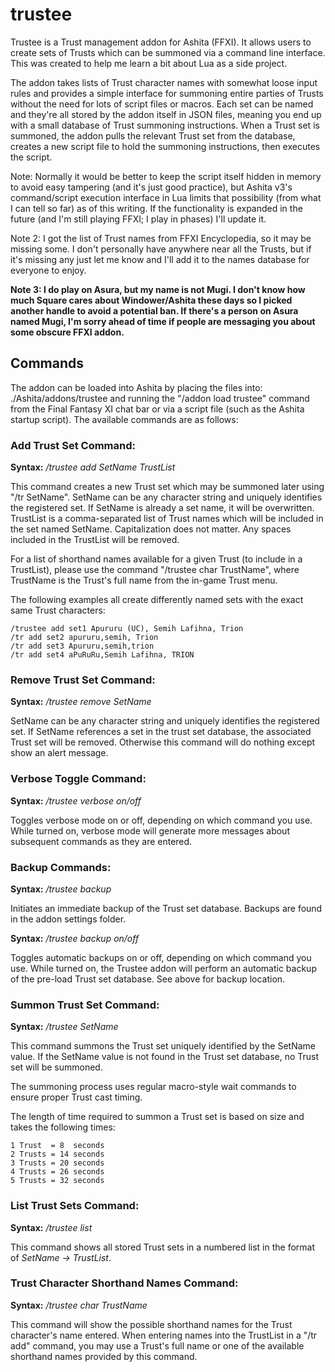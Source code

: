 # trustee
Trustee is a Trust management addon for Ashita (FFXI). It allows users to create sets of Trusts which can be summoned via a command line interface. This was created to help me learn a bit about Lua as a side project.

The addon takes lists of Trust character names with somewhat loose input rules and provides a simple interface for summoning entire parties of Trusts without the need for lots of script files or macros. Each set can be named and they're all stored by the addon itself in JSON files, meaning you end up with a small database of Trust summoning instructions. When a Trust set is summoned, the addon pulls the relevant Trust set from the database, creates a new script file to hold the summoning instructions, then executes the script. 

Note: Normally it would be better to keep the script itself hidden in memory to avoid easy tampering (and it's just good practice), but Ashita v3's command/script execution interface in Lua limits that possibility (from what I can tell so far) as of this writing. If the functionality is expanded in the future (and I'm still playing FFXI; I play in phases) I'll update it.

Note 2: I got the list of Trust names from FFXI Encyclopedia, so it may be missing some. I don't personally have anywhere near all the Trusts, but if it's missing any just let me know and I'll add it to the names database for everyone to enjoy.

**Note 3: I do play on Asura, but my name is not Mugi. I don't know how much Square cares about Windower/Ashita these days so I picked another handle to avoid a potential ban. If there's a person on Asura named Mugi, I'm sorry ahead of time if people are messaging you about some obscure FFXI addon.**

## Commands
The addon can be loaded into Ashita by placing the files into: ./Ashita/addons/trustee and running the "/addon load trustee" command from the Final Fantasy XI chat bar or via a script file (such as the Ashita startup script). The available commands are as follows:

### Add Trust Set Command:

**Syntax:** */trustee add SetName TrustList*

This command creates a new Trust set which may be summoned later using "/tr SetName". SetName can be any character string and uniquely identifies the registered set. If SetName is already a set name, it will be overwritten.
TrustList is a comma-separated list of Trust names which will be included in the set named SetName. Capitalization does not matter. Any spaces included in the TrustList will be removed. 

For a list of shorthand names available for a given Trust (to include in a TrustList), please use the command "/trustee char TrustName", where TrustName is the Trust\'s full name from the in-game Trust menu.

The following examples all create differently named sets with the exact same Trust characters:
```
/trustee add set1 Apururu (UC), Semih Lafihna, Trion
/tr add set2 apururu,semih, Trion
/tr add set3 Apururu,semih,trion
/tr add set4 aPuRuRu,Semih Lafihna, TRION
```

### Remove Trust Set Command:
 
**Syntax:** */trustee remove SetName*

SetName can be any character string and uniquely identifies the registered set. If SetName references a set in the trust set database, the associated Trust set will be removed. Otherwise this command will do nothing except show an alert message.

### Verbose Toggle Command:
 
**Syntax:** */trustee verbose on/off*

Toggles verbose mode on or off, depending on which command you use. While turned on, verbose mode will generate more messages about subsequent commands as they are entered.

### Backup Commands:
 
**Syntax:** */trustee backup*

Initiates an immediate backup of the Trust set database. Backups are found in the addon settings folder.
 
**Syntax:** */trustee backup on/off*

Toggles automatic backups on or off, depending on which command you use. While turned on, the Trustee
	 addon will perform an automatic backup of the pre-load Trust set database. See above for backup location.

### Summon Trust Set Command:
 
**Syntax:** */trustee SetName*

This command summons the Trust set uniquely identified by the SetName value. If the SetName value is not found in the Trust set database, no Trust set will be summoned.

The summoning process uses regular macro-style wait commands to ensure proper Trust cast timing.

The length of time required to summon a Trust set is based on size and takes the following times:
```   
1 Trust  = 8  seconds
2 Trusts = 14 seconds
3 Trusts = 20 seconds
4 Trusts = 26 seconds
5 Trusts = 32 seconds
```
### List Trust Sets Command:
 
**Syntax:** */trustee list*

This command shows all stored Trust sets in a numbered list in the format of *SetName -> TrustList*.

### Trust Character Shorthand Names Command:
 
**Syntax:** */trustee char TrustName*

This command will show the possible shorthand names for the Trust character\'s name entered. When entering names into the TrustList in a "/tr add" command, you may use a Trust\'s full name or one of the available shorthand names provided by this command.
